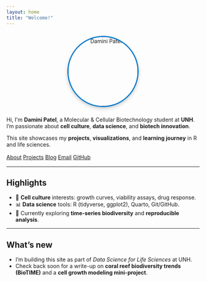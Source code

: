 ```yaml
---
layout: home
title: "Welcome!"
---
```


<p align="center">
  <img src="{{ site.baseurl }}/images/img:me.jpg"
       alt="Damini Patel"
       width="180"
       style="border-radius:100px;border:3px solid #007acc;box-shadow:0 4px 10px rgba(0,0,0,.2);margin:10px 0;" />
</p>

Hi, I'm **Damini Patel**, a Molecular & Cellular Biotechnology student at **UNH**.  
I’m passionate about **cell culture**, **data science**, and **biotech innovation**.

This site showcases my **projects**, **visualizations**, and **learning journey** in R and life sciences.

<div style="margin: 1rem 0;">
  <a class="btn btn--primary" href="{{ site.baseurl }}/about/">About</a>
  <a class="btn" href="{{ site.baseurl }}/portfolio/">Projects</a>
  <a class="btn" href="{{ site.baseurl }}/year-archive/">Blog</a>
  <a class="btn" href="mailto:Daminiben.Patel@unh.edu">Email</a>
  <a class="btn" href="https://github.com/DaminiUNH" target="_blank" rel="noopener">GitHub</a>
</div>

---

## Highlights

- 🧫 **Cell culture** interests: growth curves, viability assays, drug response.
- 📊 **Data science** tools: R (tidyverse, ggplot2), Quarto, Git/GitHub.
- 🧠 Currently exploring **time-series biodiversity** and **reproducible analysis**.

---

## What’s new

- I’m building this site as part of *Data Science for Life Sciences* at UNH.
- Check back soon for a write-up on **coral reef biodiversity trends (BioTIME)** and a **cell growth modeling mini-project**.